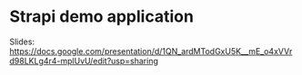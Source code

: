 # Strapi demo application

Slides: https://docs.google.com/presentation/d/1QN_ardMTodGxU5K__mE_o4xVVrd98LKLg4r4-mplUvU/edit?usp=sharing
